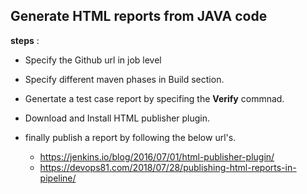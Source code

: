 ## Generate HTML reports from JAVA code


**steps** :  

- Specify the Github url in job level

- Specify different maven phases in Build section.

- Genertate a test case report by specifing the **Verify** commnad.

- Download and Install HTML publisher plugin.

- finally publish a report by following the below url's.
    - https://jenkins.io/blog/2016/07/01/html-publisher-plugin/
    - https://devops81.com/2018/07/28/publishing-html-reports-in-pipeline/
